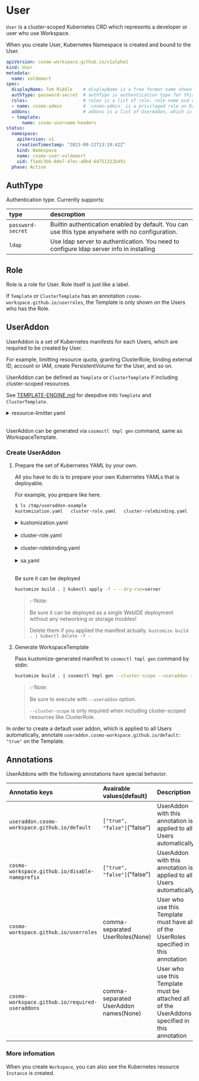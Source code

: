 # User

`User` is a cluster-scoped Kubernetes CRD which represents a developer or user who use Workspace.

When you create User, Kubernetes Namespace is created and bound to the User.

```yaml
apiVersion: cosmo-workspace.github.io/v1alpha1
kind: User
metadata:
  name: voldemort
spec:
  displayName: Tom Riddle    # displayName is a free format name shown on Dashboard
  authType: password-secret  # authType is authentication type for this User
  roles:                     # roles is a list of role. role name end with `-admin` is treated as admin for the prefix.
  - name: cosmo-admin        # `cosmo-admin` is a privileged role on Dashboard (administrator of cosmo)
  addons:                    # addons is a list of UserAddon, which is the set of additional resources in one-to-one with User
  - template:
      name: cosmo-username-headers
status:
  namespace:
    apiVersion: v1
    creationTimestamp: "2023-09-12T13:19:42Z"
    kind: Namespace
    name: cosmo-user-voldemort
    uid: f1edc3bb-8de7-47ec-a0bd-64751322b491
  phase: Active
```

## AuthType

Authentication type. Currently supports:

|type|descroption|
|:--|:--|
|`password-secret`| Builtin authentication enabled by default. You can use this type anywhere with no configuration. |
|`ldap`| Use ldap server to authentication. You need to configure ldap server info in installing |

## Role

Role is a role for User. Role itself is just like a label.

If `Template` or `ClusterTemplate` has an annotation `cosmo-workspace.github.io/userroles`, the Template is only shown on the Users who has the Role.

## UserAddon

UserAddon is a set of Kubernetes manifests for each Users, which are required to be created by User.

For example, limitting resource quota, granting ClusterRole, binding external ID, account or IAM, create PersistentVolume for the User, and so on. 

UserAddon can be defined as `Template` or `ClusterTemplate` if including cluster-scoped resources.

See [TEMPLATE-ENGINE.md](https://github.com/cosmo-workspace/cosmo/blob/main/docs/TEMPLATE-ENGINE.md) for deepdive into `Template` and `ClusterTemplate`.

<details>
<summary>resource-limitter.yaml</summary>

```yaml
apiVersion: cosmo-workspace.github.io/v1alpha1
kind: Template
metadata:
  annotations:
    cosmo-workspace.github.io/disable-nameprefix: "true"
  labels:
    cosmo-workspace.github.io/type: useraddon
  name: resource-limitter
spec:
  description: "limit user resources"
  rawYaml: |
    apiVersion: v1
    kind: ResourceQuota
    metadata:
      name: quota
      namespace: '{{NAMESPACE}}'
    spec:
      hard:
        limits.cpu: '{{LIMIT_TOTAL_CPU_CORE}}'
        limits.memory: '{{LIMIT_TOTAL_MEM_GB}}Gi'
        {{STORAGE_CLASS_NAME}}.storageclass.storage.k8s.io/requests.storage: '{{LIMIT_TOTAL_VOLUME_GB}}Gi'
  requiredVars:
    - var: LIMIT_TOTAL_CPU_CORE
      default: "2"
    - var: LIMIT_TOTAL_MEM_GB
      default: "16"
    - var: LIMIT_TOTAL_VOLUME_GB
      default: "64"
    - var: STORAGE_CLASS_NAME
      default: "gp2"
```

</details><br>

UserAddon can be generated via `cosmoctl tmpl gen` command, same as WorkspaceTemplate.

### Create UserAddon

1.  Prepare the set of Kubernetes YAML by your own.

    All you have to do is to prepare your own Kubernetes YAMLs that is deployable.

    For example, you prepare like here.

    ```sh
    $ ls /tmp/useraddon-example
    kustomization.yaml   cluster-role.yaml   cluster-rolebinding.yaml   sa.yaml
    ```

    <details>
    <summary>kustomization.yaml</summary>

    ```yaml
    apiVersion: kustomize.config.k8s.io/v1beta1
    kind: Kustomization

    resources:
    - cluster-role.yaml
    - cluster-rolebinding.yaml
    - sa.yaml
    ```

    </details><br>

    <details>
    <summary>cluster-role.yaml</summary>

    ```yaml
    apiVersion: rbac.authorization.k8s.io/v1
    kind: ClusterRole
    metadata:
      name: cluster-view
    rules:
    - apiGroups:
      - "*"
      resources:
      - "*"
      verbs:
      - get
      - list
      - watch
    ```

    </details><br>

    <details>
    <summary>cluster-rolebinding.yaml</summary>

    ```yaml
    apiVersion: rbac.authorization.k8s.io/v1
    kind: ClusterRoleBinding
    metadata:
      name: cluster-admin
    roleRef:
      apiGroup: rbac.authorization.k8s.io
      kind: ClusterRole
      name: cluster-view
    subjects:
    - kind: ServiceAccount
      name: code-server
    ```

    </details><br>

    <details>
    <summary>sa.yaml</summary>

    ```yaml
    apiVersion: v1
    kind: ServiceAccount
    metadata:
      name: code-server
    ```
    </details><br>

    Be sure it can be deployed

    ```sh
    kustomize build . | kubectl apply -f - --dry-run=server
    ```

    > ✅Note:
    >
    > Be sure it can be deployed as a single WebIDE deployment without any networking or storage troubles!
    >
    > Delete them if you applied the manifest actually. `kustomize build . | kubectl delete -f -`

2.  Generate WorkspaceTemplate

    Pass kustomize-generated manifest to `cosmoctl tmpl gen` command by stdin.

    ```sh
    kustomize build . | cosmoctl tmpl gen --cluster-scope --useraddon -o addon.yaml
    ```

    > ✅Note: 
    >
    > Be sure to execute with `--useraddon` option.
    >
    > `--cluster-scope` is only required when including cluster-scoped resources like ClusterRole.
    
In order to create a default user addon, which is applied to all Users automatically, annotate `useraddon.cosmo-workspace.github.io/default: "true"` on the Template.

## Annotations

UserAddons with the following annotations have special behavior.

| Annotatio keys | Avairable values(default) | Description | cosmoctl option |
|:--|:--|:--|:--|
| `useraddon.cosmo-workspace.github.io/default` | `["true", "false"]`("false") | UserAddon with this annotation is applied to all Users automatically | `--useraddon-set-default` |
| `cosmo-workspace.github.io/disable-nameprefix` | `["true", "false"]`("false") | UserAddon with this annotation is applied to all Users automatically | `--disable-nameprefix` |
| `cosmo-workspace.github.io/userroles` | comma-separated UserRoles(None) | User who use this Template must have all of the UserRoles specified in this annotation | `--userroles` |
| `cosmo-workspace.github.io/required-useraddons` | comma-separated UserAddon names(None)  | User who use this Template must be attached all of the UserAddons specified in this annotation | `--required-useraddons` |


### More infomation

When you create `Workspace`, you can also see the Kubernetes resource `Instance` is created.


